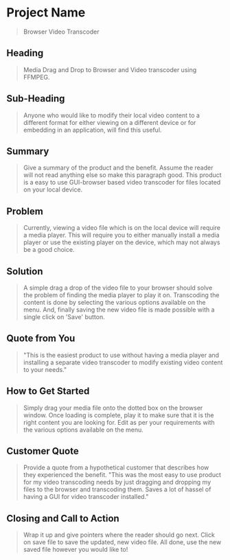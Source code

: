 # Project Name #

> Browser Video Transcoder

<!-- 

There is an approach called "working backwards" that is widely used at Amazon. They work backwards from the customer, rather than starting with an idea for a product and trying to bolt customers onto it. While working backwards can be applied to any specific product decision, using this approach is especially important when developing new products or features.

For new initiatives a product manager typically starts by writing an internal press release announcing the finished product. The target audience for the press release is the new/updated product's customers, which can be retail customers or internal users of a tool or technology. Internal press releases are centered around the customer problem, how current solutions (internal or external) fail, and how the new product will blow away existing solutions.

Keep it simple. 3-4 sentences for each heading. Cut out the fat. Don't make it into a spec.

Oh, and I also like to write press-releases in what I call "Oprah-speak" for mainstream consumer products. Imagine you're sitting on Oprah's couch and have just explained the product to her, and then you listen as she explains it to her audience. That's "Oprah-speak", not "Geek-speak".

 -->
 
## Heading ##
  > Media Drag and Drop to Browser and Video transcoder using FFMPEG.


## Sub-Heading ##
  > Anyone who would like to modify their local video content to a different format for either viewing on a different device or for embedding in an application, will find this useful.

## Summary ##
  > Give a summary of the product and the benefit. Assume the reader will not read anything else so make this paragraph good.
  > This product is a easy to use GUI-browser based video transcoder for files located on your local device.

## Problem ##
  > Currently, viewing a video file which is on the local device will require a media player. This will require you to either manually install a media player or use the existing player on the device, which may not always be a good choice. 

## Solution ##
  > A simple drag a drop of the video file to your browser should solve the problem of finding the media player to play it on.
  > Transcoding the content is done by selecting the various options available on the menu. And, finally saving the new video file is made possible with a single click on 'Save' button.

## Quote from You ##
  > "This is the easiest product to use without having a media player and installing a separate video transcoder to modify existing video content to your needs."

## How to Get Started ##
  > Simply drag your media file onto the dotted box on the browser window. Once loading is complete, play it to make sure that it is the right content you are looking for.
  > Edit as per your requirements with the various options available on the menu.

## Customer Quote ##
  > Provide a quote from a hypothetical customer that describes how they experienced the benefit.
  > "This was the most easy to use product for my video transcoding needs by just dragging and dropping my files to the browser and transcoding them. Saves a lot of hassel of having a GUI for video transcoder installed."

## Closing and Call to Action ##
  > Wrap it up and give pointers where the reader should go next.
  > Click on save file to save the updated, new video file. All done, use the new saved file however you would like to!
